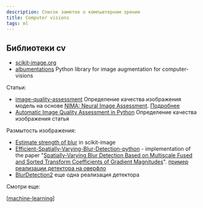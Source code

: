 ```yaml
---
description: Список заметок о компьютерном зрении
title: Computer visions
tags: ml
---
```


## Библиотеки cv

- [scikit-image.org](https://scikit-image.org/)
- [albumentations](https://github.com/albumentations-team/albumentations) Python library for image augmentation for computer-visions

Статьи:

- [image-quality-assessment](https://github.com/idealo/image-quality-assessment) Определение качества изображения модель на основе [NIMA: Neural Image Assessment](https://arxiv.org/abs/1709.05424). [Подробнее](https://ai.googleblog.com/2017/12/introducing-nima-neural-image-assessment.html)
- [Automatic Image Quality Assessment in Python](https://towardsdatascience.com/automatic-image-quality-assessment-in-python-391a6be52c11) Определение качества изображения статья

Размытость изображения:

- [Estimate strength of blur](https://scikit-image.org/docs/stable/auto_examples/filters/plot_blur_effect.html#sphx-glr-auto-examples-filters-plot-blur-effect-py) in scikit-image
- [Efficient-Spatially-Varying-Blur-Detection-python](https://github.com/Utkarsh-Deshmukh/Spatially-Varying-Blur-Detection-python) - implementation of the paper "[Spatially-Varying Blur Detection Based on Multiscale Fused and Sorted Transform Coefficients of Gradient Magnitudes](https://arxiv.org/abs/1703.07478)". [пример реализации детектора на оверфло](https://stackoverflow.com/a/67712404/15966204)
- [BlurDetection2](https://github.com/WillBrennan/BlurDetection2) еще одна реализация детектора

Смотри еще:

[[machine-learning]]

[//begin]: # "Autogenerated link references for markdown compatibility"
[machine-learning]: machine-learning "Алгоритмы машинного обучения"
[//end]: # "Autogenerated link references"